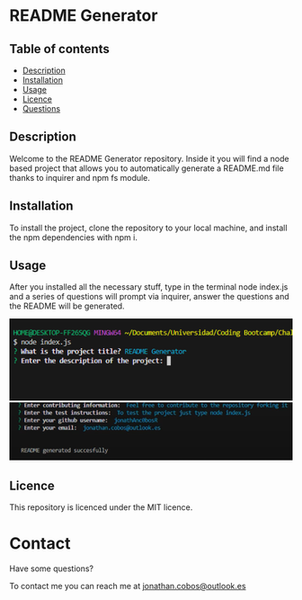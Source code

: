 # README Generator 

## Table of contents

- [Description](#description)
- [Installation](#installation)
- [Usage](#usage)
- [Licence](#licence)
- [Questions](#questions)

## Description

Welcome to the README Generator repository. Inside it you will find a node based project that allows you to automatically generate a README.md file thanks to inquirer and npm fs module. 

## Installation

To install the project, clone the repository to your local machine, and install the npm dependencies with npm i. 

## Usage 

After you installed all the necessary stuff, type in the terminal node index.js and a series of questions will prompt via inquirer, answer the questions and the README will be generated. 

![alt-text](./images/inquirer.png)
![alt-text](./images/READme.png)

## Licence

This repository is licenced under the MIT licence.

# Contact

Have some questions? 

To contact me you can reach me at jonathan.cobos@outlook.es


